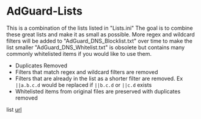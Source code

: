 # AdGuard-Lists

This is a combination of the lists listed in "Lists.ini"
The goal is to combine these great lists and make it as small as possible.
More regex and wildcard filters will be added to "AdGuard_DNS_Blocklist.txt" over time to make the list smaller
"AdGuard_DNS_Whitelist.txt" is obsolete but contains many commonly whitelisted items if you would like to use them.

- Duplicates Removed
- Filters that match regex and wildcard filters are removed
- Filters that are already in the list as a shorter filter are removed. Ex `||a.b.c.d` would be replaced if `||b.c.d` or `||c.d` exists
- Whitelisted items from original files are preserved with duplicates removed

list [url](https://raw.githubusercontent.com/dd900/AdGuard-Lists/master/blocklist.txt) 
